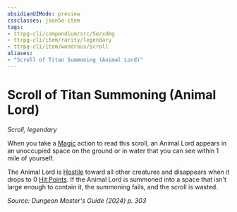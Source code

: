 ```yaml
---
obsidianUIMode: preview
cssclasses: json5e-item
tags:
- ttrpg-cli/compendium/src/5e/xdmg
- ttrpg-cli/item/rarity/legendary
- ttrpg-cli/item/wondrous/scroll
aliases: 
- "Scroll of Titan Summoning (Animal Lord)"
---
```

# Scroll of Titan Summoning (Animal Lord)
*Scroll, legendary*  



When you take a [Magic](Misc%20Files/CLI/rules/actions.md#Magic) action to read this scroll, an Animal Lord appears in an unoccupied space on the ground or in water that you can see within 1 mile of yourself.

The Animal Lord is [Hostile](Misc%20Files/CLI/rules/variant-rules/hostile-attitude-xphb.md) toward all other creatures and disappears when it drops to 0 [Hit Points](Misc%20Files/CLI/rules/variant-rules/hit-points-xphb.md). If the Animal Lord is summoned into a space that isn't large enough to contain it, the summoning fails, and the scroll is wasted.

*Source: Dungeon Master's Guide (2024) p. 303*
